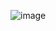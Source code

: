 
![image](1)
<!---
Making garbage in 10000 hours

RakkanArakal/RakkanArakal is a ✨ special ✨ repository because its `README.md` (this file) appears on your GitHub profile.
You can click the Preview link to take a look at your changes.
--->
